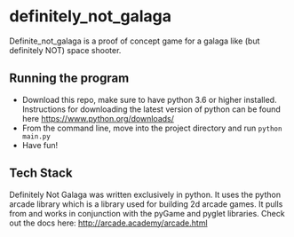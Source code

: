 # definitely_not_galaga

Definite_not_galaga is a proof of concept game for a galaga like (but definitely NOT) space shooter.

## Running the program

* Download this repo, make sure to have python 3.6 or higher installed.  Instructions for downloading the latest
version of python can be found here https://www.python.org/downloads/
* From the command line, move into the project directory and run `python main.py`
* Have fun!

## Tech Stack

Definitely Not Galaga was written exclusively in python. It uses the python arcade library which is a library
used for building 2d arcade games.  It pulls from and works in conjunction with the pyGame and pyglet libraries.
Check out the docs here: http://arcade.academy/arcade.html
